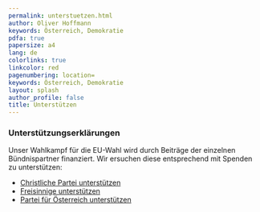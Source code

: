 ```yaml
---
permalink: unterstuetzen.html
author: Oliver Hoffmann
keywords: Österreich, Demokratie
pdfa: true
papersize: a4
lang: de
colorlinks: true
linkcolor: red
pagenumbering: location=
keywords: Österreich, Demokratie
layout: splash
author_profile: false
title: Unterstützen
---
```


### Unterstützungserklärungen

Unser Wahlkampf für die EU-Wahl wird durch Beiträge der einzelnen Bündnispartner finanziert.
Wir ersuchen diese entsprechend mit Spenden zu unterstützen:

* [Christliche Partei unterstützen](https://christlichepartei.at/spenden/)
* [Freisinnige unterstützen](https://freisinnige.at/mitmachen/)
* [Partei für Österreich unterstützen](https://www.parteioesterreich.at/spenden-foerderung-inserate)
